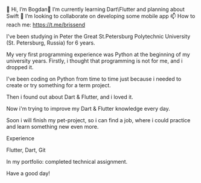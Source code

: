    👋 Hi, I’m Bogdan🔭 I’m currently learning Dart\Flutter and planning about Swift
   👯 I’m looking to collaborate on developing some mobile app
   📫 How to reach me: https://t.me/brissend

I've been studying in Peter the Great St.Petersburg Polytechnic University (St. Petersburg, Russia) for 6 years.

My very first programming experience was Python at the beginning of my university years. Firstly, i thought that programming is not for me, and i dropped it. 

I've been coding on Python from time to time just because i needed to create or try something for a term project.

Then i found out about Dart & Flutter, and i loved it.

Now i'm trying to improve my Dart & Flutter knowledge every day.

Soon i will finish my pet-project, so i can find a job, where i could practice and learn something new even more.


Experience

Flutter, Dart, Git

In my portfolio: completed technical assignment.

Have a good day!
